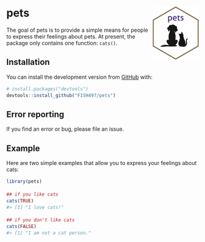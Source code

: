 
<!-- README.md is generated from README.Rmd. Please edit that file -->

# pets <img src="man/figures/logo.png" align="right" alt="" width="120" />

The goal of pets is to provide a simple means for people to express
their feelings about pets. At present, the package only contains one
function: `cats()`.

## Installation

You can install the development version from
[GitHub](https://github.com/) with:

``` r
# install.packages("devtools")
devtools::install_github("FISH497/pets")
```

## Error reporting

If you find an error or bug, please file an issue.

## Example

Here are two simple examples that allow you to express your feelings
about cats:

``` r
library(pets)

## if you like cats
cats(TRUE)
#> [1] "I love cats!"

## if you don't like cats
cats(FALSE)
#> [1] "I am not a cat person."
```

